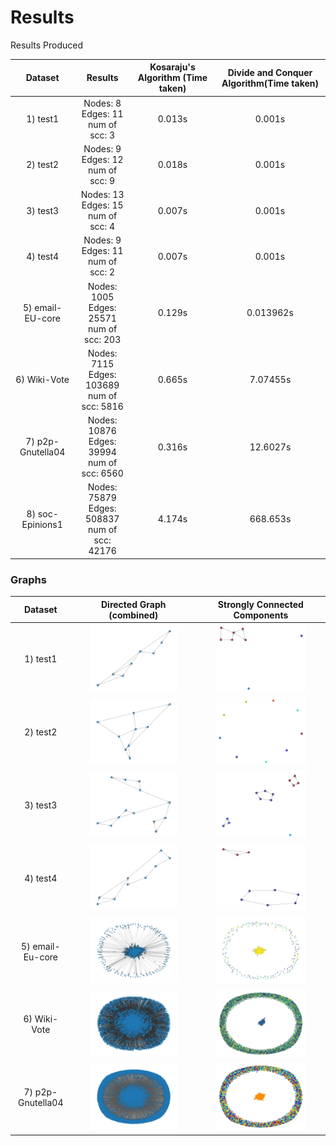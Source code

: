 # Results

Results Produced

Dataset      | Results |  Kosaraju's Algorithm (Time taken)       |  Divide and Conquer Algorithm(Time taken)
:-----------:|:-----:|:-----------------------:|:-------------------------:
1) test1          | Nodes: 8<br>Edges: 11<br>num of scc: 3             | 0.013s | 0.001s 
2) test2          | Nodes: 9<br>Edges: 12<br>num of scc: 9             | 0.018s | 0.001s 
3) test3          | Nodes: 13<br>Edges: 15<br>num of scc: 4            | 0.007s | 0.001s 
4) test4          | Nodes: 9<br>Edges: 11<br>num of scc: 2             | 0.007s | 0.001s 
5) email-EU-core  | Nodes: 1005<br>Edges: 25571<br>num of scc: 203     | 0.129s | 0.013962s
6) Wiki-Vote      | Nodes: 7115<br>Edges: 103689<br>num of scc: 5816   | 0.665s | 7.07455s
7) p2p-Gnutella04 | Nodes: 10876<br>Edges: 39994<br>num of scc: 6560   | 0.316s | 12.6027s 
8) soc-Epinions1  | Nodes: 75879<br>Edges: 508837<br>num of scc: 42176 | 4.174s | 668.653s 

### Graphs

Dataset | Directed Graph (combined)      |  Strongly Connected Components
:--:|:-------------------------:|:-------------------------:
1) test1 |<img src="../../results/graphs/test1.png" width="75%" height="75%" /> | <img src="../../results/graphs/test1_comp.png" width="75%" height="75%" />
2) test2 |<img src="../../results/graphs/test2.png" width="75%" height="75%" /> | <img src="../../results/graphs/test2_comp.png" width="75%" height="75%" />
3) test3 |<img src="../../results/graphs/test3.png" width="75%" height="75%" /> | <img src="../../results/graphs/test3_comp.png" width="75%" height="75%" />
4) test4 |<img src="../../results/graphs/test4.png" width="75%" height="75%" /> | <img src="../../results/graphs/test4_comp.png" width="75%" height="75%" />
5) email-Eu-core | <img src="../../results/graphs/email-Eu-core.png" width="75%" height="75%" /> | <img src="../../results/graphs/email-Eu-core_comp.png" width="75%" height="75%" />
6) Wiki-Vote | <img src="../../results/graphs/Wiki-Vote.png" width="75%" height="75%" /> | <img src="../../results/graphs/Wiki-Vote_comp.png" width="75%" height="75%" />
7) p2p-Gnutella04 | <img src="../../results/graphs/p2p-Gnutella04.png" width="75%" height="75%" /> | <img src="../../results/graphs/p2p-Gnutella04_comp.png" width="75%" height="75%" />